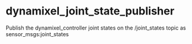 # dynamixel_joint_state_publisher
Publish the dynamixel_controller joint states on the /joint_states topic as sensor_msgs:joint_states
